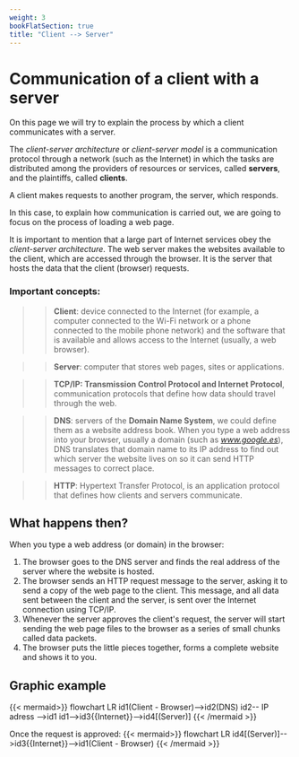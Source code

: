 ```yaml
---
weight: 3
bookFlatSection: true
title: "Client --> Server"
---
```


# Communication of a client with a server

On this page we will try to explain the process by which a client communicates with a server.

The *client-server architecture* or *client-server model* is a communication protocol through a network (such as the Internet) in which the tasks are distributed among the providers of resources or services, called **servers**, and the plaintiffs, called **clients**.

A client makes requests to another program, the server, which responds.

In this case, to explain how communication is carried out, we are going to focus on the process of loading a web page.

It is important to mention that a large part of Internet services obey the *client-server architecture*. The web server makes the websites available to the client, which are accessed through the browser. It is the server that hosts the data that the client (browser) requests.

### Important concepts:
>> **Client**: device connected to the Internet (for example, a computer connected to the Wi-Fi network or a phone connected to the mobile phone network) and the software that is available and allows access to the Internet (usually, a web browser).

>> **Server**: computer that stores web pages, sites or applications.

>> **TCP/IP: Transmission Control Protocol and Internet Protocol**, communication protocols that define how data should travel through the web.

>> **DNS**: servers of the **Domain Name System**, we could define them as a website address book. When you type a web address into your browser, usually a domain (such as *www.google.es*), DNS translates that domain name to its IP address to find out which server the website lives on so it can send HTTP messages to correct place.

>> **HTTP**: Hypertext Transfer Protocol, is an application protocol that defines how clients and servers communicate.

## What happens then?
When you type a web address (or domain) in the browser:

1. The browser goes to the DNS server and finds the real address of the server where the website is hosted.
2. The browser sends an HTTP request message to the server, asking it to send a copy of the web page to the client. This message, and all data sent between the client and the server, is sent over the Internet connection using TCP/IP.
3. Whenever the server approves the client's request, the server will start sending the web page files to the browser as a series of small chunks called data packets.
4. The browser puts the little pieces together, forms a complete website and shows it to you.

## Graphic example

{{< mermaid>}}
flowchart LR
    id1(Client - Browser)-->id2(DNS)
    id2-- IP adress -->id1
    id1-->id3{{Internet}}-->id4[(Server)]
{{< /mermaid >}}

Once the request is approved:
{{< mermaid>}}
flowchart LR
    id4[(Server)]-->id3{{Internet}}-->id1(Client - Browser)
{{< /mermaid >}}